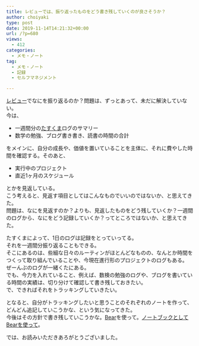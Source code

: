 ```yaml
---
title: レビューでは、振り返ったものをどう書き残していくのが良さそうか？
author: choiyaki
type: post
date: 2019-11-14T14:21:32+00:00
url: /?p=680
views:
  - 412
categories:
  - メモ・ノート
tag:
  - メモ・ノート
  - 記録
  - セルフマネジメント

---
```

[レビュー][1]でなにを振り返るのか？問題は、ずっとあって、未だに解決していない。  
今は、

  * 一週間分の<a href="https://scrapbox.io/choiyaki-hondana/%E3%81%9F%E3%81%99%E3%81%8F%E3%81%BE" draggable="false">たすくま</a>ログのサマリー
  * 数学の勉強、ブログ書き書き、読書の時間の合計

をメインに、自分の成長や、価値を置いていることを主体に、それに費やした時間を確認する。そのあと、

  * 実行中のプロジェクト
  * 直近1ヶ月のスケジュール

とかを見返している。  
こう考えると、見返す項目としてはこんなものでいいのではないか、と思えてきた。  
問題は、なにを見返すのか？よりも、見返したものをどう残していくか？一週間のログから、なにをどう記録していくか？ってところではないか、と思えてきた。

たすくまによって、1日のログは記録をとっていってる。  
それを一週間分振り返ることもできる。  
そこにあるのは、些細な日々のルーティンがほとんどなものの、なんとか時間をつくって取り組んでいることや、今現在進行形のプロジェクトのログもある。  
ぜーんぶのログが一緒くたにある。  
でも、今力を入れていること、例えば、数検の勉強のログや、ブログを書いている時間の実績は、切り分けて確認して書き残しておきたい。  
で、できればそれをトラッキングしていきたい。

となると、自分がトラッキングしたいと思うことのそれぞれのノートを作って、どんどん追記していこうかな、という気になってきた。  
今後はその方針で書き残していこうかな。[Bear][2]を使って。[ノートブックとしてBearを使って][3]。

では、お読みいただきあろがとうございました。

 [1]: https://scrapbox.io/choiyaki-hondana/%E3%83%AC%E3%83%93%E3%83%A5%E3%83%BC
 [2]: https://scrapbox.io/choiyaki-hondana/Bear
 [3]: https://choiyaki.com/?p=678